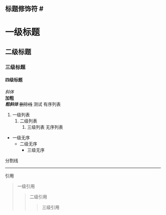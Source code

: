 ## 标题修饰符 \#<br>
# 一级标题
## 二级标题
### 三级标题
#### 四级标题

*斜体*<br>
**加粗**<br>
***粗斜体***
~~删除线~~
		测试
有序列表
1. 一级列表
	1. 二级列表
		1. 三级列表
无序列表
* 一级无序
	* 二级无序
		* 三级无序

分割线
***
引用
> 一级引用
>> 二级引用
>>> 三级引用

